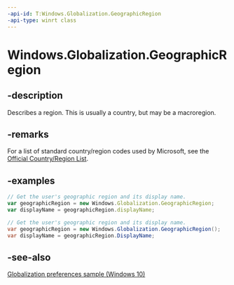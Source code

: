 ```yaml
---
-api-id: T:Windows.Globalization.GeographicRegion
-api-type: winrt class
---
```


<!-- Class syntax.
public class GeographicRegion : Windows.Globalization.IGeographicRegion
-->

# Windows.Globalization.GeographicRegion

## -description

Describes a region. This is usually a country, but may be a macroregion.

## -remarks

For a list of standard country/region codes used by Microsoft, see the [Official Country/Region List](/windows/uwp/publish/supported-languages).

## -examples

```javascript
// Get the user's geographic region and its display name.
var geographicRegion = new Windows.Globalization.GeographicRegion;
var displayName = geographicRegion.displayName;
```

```csharp
// Get the user's geographic region and its display name.
var geographicRegion = new Windows.Globalization.GeographicRegion();
var displayName = geographicRegion.DisplayName;
```

## -see-also

[Globalization preferences sample (Windows 10)](https://github.com/Microsoft/Windows-universal-samples/tree/master/Samples/GlobalizationPreferences)
